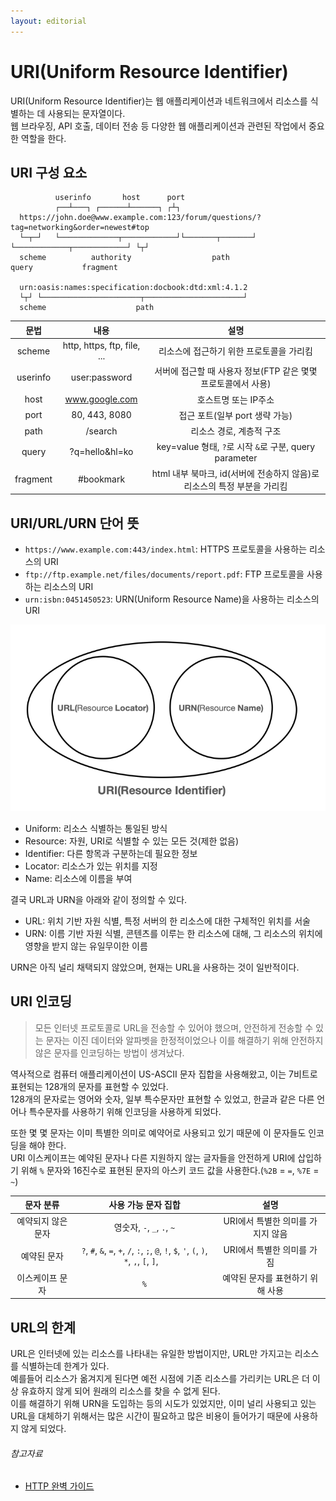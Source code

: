 ```yaml
---
layout: editorial
---
```


# URI(Uniform Resource Identifier)

URI(Uniform Resource Identifier)는 웹 애플리케이션과 네트워크에서 리소스를 식별하는 데 사용되는 문자열이다.  
웹 브라우징, API 호출, 데이터 전송 등 다양한 웹 애플리케이션과 관련된 작업에서 중요한 역할을 한다.

## URI 구성 요소

```
          userinfo       host      port
          ┌──┴───┐ ┌──────┴──────┐ ┌┴┐
  https://john.doe@www.example.com:123/forum/questions/?tag=networking&order=newest#top
  └─┬─┘   └─────────────┬────────────┘└───────┬───────┘ └────────────┬────────────┘ └┬┘
  scheme          authority                  path                  query           fragment

  urn:oasis:names:specification:docbook:dtd:xml:4.1.2
  └┬┘ └──────────────────────┬──────────────────────┘
  scheme                    path
```

|    문법    |             내용              |                       설명                       |
|:--------:|:---------------------------:|:----------------------------------------------:|
|  scheme  | http, https, ftp, file, ... |             리소스에 접근하기 위한 프로토콜을 가리킴             |
| userinfo |        user:password        |     서버에 접근할 때 사용자 정보(FTP 같은 몇몇 프로토콜에서 사용)      |
|   host   |       www.google.com        |                  호스트명 또는 IP주소                  |
|   port   |        80, 443, 8080        |              접근 포트(일부 port 생략 가능)              |
|   path   |           /search           |                 리소스 경로, 계층적 구조                 |
|  query   |       ?q=hello&hl=ko        | key=value 형태, `?`로 시작 `&`로 구분, query parameter |
| fragment |          #bookmark          | html 내부 북마크, id(서버에 전송하지 않음)로 리소스의 특정 부분을 가리킴  |

## URI/URL/URN 단어 뜻

- `https://www.example.com:443/index.html`: HTTPS 프로토콜을 사용하는 리소스의 URI
- `ftp://ftp.example.net/files/documents/report.pdf`: FTP 프로토콜을 사용하는 리소스의 URI
- `urn:isbn:0451450523`: URN(Uniform Resource Name)을 사용하는 리소스의 URI

![URI Diagram](image/uri_diagram.png)

- Uniform: 리소스 식별하는 통일된 방식
- Resource: 자원, URI로 식별할 수 있는 모든 것(제한 없음)
- Identifier: 다른 항목과 구분하는데 필요한 정보
- Locator: 리소스가 있는 위치를 지정
- Name: 리소스에 이름을 부여

결국 URL과 URN을 아래와 같이 정의할 수 있다.

- URL: 위치 기반 자원 식별, 특정 서버의 한 리소스에 대한 구체적인 위치를 서술
- URN: 이름 기반 자원 식별, 콘텐츠를 이루는 한 리소스에 대해, 그 리소스의 위치에 영향을 받지 않는 유일무이한 이름

URN은 아직 널리 채택되지 않았으며, 현재는 URL을 사용하는 것이 일반적이다.

## URI 인코딩

> 모든 인터넷 프로토콜로 URL을 전송할 수 있어야 했으며, 안전하게 전송할 수 있는 문자는 이진 데이터와 알파벳을 한정적이었으나 이를 해결하기 위해 안전하지 않은 문자를 인코딩하는 방법이 생겨났다.

역사적으로 컴퓨터 애플리케이션이 US-ASCII 문자 집합을 사용해왔고, 이는 7비트로 표현되는 128개의 문자를 표현할 수 있었다.  
128개의 문자로는 영어와 숫자, 일부 특수문자만 표현할 수 있었고, 한글과 같은 다른 언어나 특수문자를 사용하기 위해 인코딩을 사용하게 되었다.

또한 몇 몇 문자는 이미 특별한 의미로 예약어로 사용되고 있기 때문에 이 문자들도 인코딩을 해야 한다.  
URI 이스케이프는 예약된 문자나 다른 지원하지 않는 글자들을 안전하게 URI에 삽입하기 위해 `%` 문자와 16진수로 표현된 문자의 아스키 코드 값을 사용한다.(`%2B` = `=`, `%7E` = `~`)

|   문자 분류    |                                          사용 가능 문자 집합                                          |          설명          |
|:----------:|:---------------------------------------------------------------------------------------------:|:--------------------:|
| 예약되지 않은 문자 |                                    영숫자, `-`, `_`, `.`, `~`                                    | URI에서 특별한 의미를 가지지 않음 |
|   예약된 문자   | `?`, `#`, `&`, `=`, `+`, `/`, `:`, `;`, `@`, `!`, `$`, `'`, `(`, `)`, `*`, `,`, `[`, `]`, ` ` |   URI에서 특별한 의미를 가짐   |
|  이스케이프 문자  |                                              `%`                                              |  예약된 문자를 표현하기 위해 사용  |

## URL의 한계

URL은 인터넷에 있는 리소스를 나타내는 유일한 방법이지만, URL만 가지고는 리소스를 식별하는데 한계가 있다.  
예를들어 리소스가 옮겨지게 된다면 예전 시점에 기존 리소스를 가리키는 URL은 더 이상 유효하지 않게 되어 원래의 리소스를 찾을 수 없게 된다.  
이를 해결하기 위해 URN을 도입하는 등의 시도가 있었지만, 이미 널리 사용되고 있는 URL을 대체하기 위해서는 많은 시간이 필요하고 많은 비용이 들어가기 때문에 사용하지 않게 되었다.

###### 참고자료

- [HTTP 완벽 가이드](https://www.nl.go.kr/seoji/contents/S80100000000.do?schM=intgr_detail_view_isbn&page=1&pageUnit=10&schType=simple&schStr=HTTP+완벽+가이드&isbn=9788966261208&cipId=200309770%2C4096969)